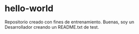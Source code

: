 # hello-world
Repositorio creado con fines de entrenamiento.
Buenas, soy un Desarrollador creando un README.txt de test.
